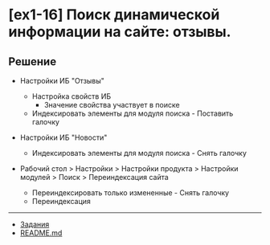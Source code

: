 # [ex1-16] Поиск динамической информации на сайте: отзывы.

## Решение

* Настройки ИБ "Отзывы"
    * Настройка свойств ИБ
        * Значение свойства участвует в поиске
    * Индексировать элементы для модуля поиска - Поставить галочку

* Настройки ИБ "Новости"    
    * Индексировать элементы для модуля поиска - Снять галочку
    
* Рабочий стол > Настройки > Настройки продукта > Настройки модулей > Поиск > Переиндексация сайта 
    * Переиндексировать только измененные - Снять галочку
    * Переиндексация

____
* [Задания](../tasks.md)
* [README.md](../../README.md)